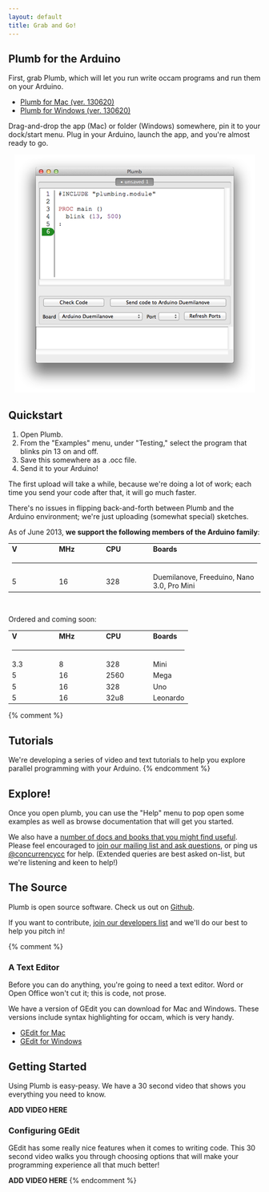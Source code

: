 ```yaml
---
layout: default
title: Grab and Go!
---
```


## Plumb for the Arduino

First, grab Plumb, which will let you run write occam programs and run them on your Arduino. 

* [Plumb for Mac (ver. 130620)][mac-plumb]
* [Plumb for Windows (ver. 130620)][windows-plumb]

[mac-plumb]: http://jadud.com/downloads/Plumb-20130620.dmg
[windows-plumb]: http://jadud.com/downloads/Plumb-20130620.zip

Drag-and-drop the app (Mac) or folder (Windows) somewhere, pin it to your dock/start menu. Plug in your Arduino, launch the app, and you're almost ready to go.

<p align="center">
  <img src="/images/plumb-editor.png">
</p>

## Quickstart

1. Open Plumb.
1. From the "Examples" menu, under "Testing," select the program that blinks pin 13 on and off.
1. Save this somewhere as a .occ file.
1. Send it to your Arduino!

The first upload will take a while, because we're doing a lot of work; each time you send your code after that, it will go much faster.

There's no issues in flipping back-and-forth between Plumb and the Arduino environment; we're just uploading (somewhat special) sketches.

As of June 2013, **we support the following members of the Arduino family**:

<table>
<tr><td width='80px'>  <b>V</b> </td> <td width='80px'>  <b>MHz</b> </td> <td width='80px'>  <b>CPU</b> </td> <td>  <b>Boards</b> </td></tr>
<tr><td colspan='4'><hr/></td></tr>
<tr><td>  5 </td> <td>  16  </td> <td>  328 </td> <td>  Duemilanove, Freeduino, Nano 3.0, Pro Mini </td></tr>
</table>

<p> &nbsp; </p>

Ordered and coming soon:


<table>
<tr><td width='80px'>  <b>V</b> </td> <td width='80px'>  <b>MHz</b> </td> <td width='80px'>  <b>CPU</b> </td> <td>  <b>Boards</b> </td></tr>
<tr><td colspan='4'><hr/></td></tr>
<tr><td>  3.3 </td> <td>  8 </td> <td>  328 </td> <td>  Mini </td> </tr>
<tr><td>  5 </td> <td>  16 </td> <td>  2560 </td> <td>  Mega </td></tr>
<tr><td>  5 </td> <td>  16 </td> <td>  328 </td> <td>  Uno </td> </tr>
<tr><td>  5 </td> <td>  16 </td> <td>  32u8 </td> <td>  Leonardo </td> </tr>
</table>


{% comment %}
## Tutorials

We're developing a series of video and text tutorials to help you explore parallel programming with your Arduino.
{% endcomment %}

## Explore!

Once you open plumb, you can use the "Help" menu to pop open some examples as well as browse documentation that will get you started.

We also have a [number of docs and books that you might find useful][docs]. Please feel encouraged to [join our mailing list and ask questions][userlist], or ping us [@concurrencycc][ccc] for help. (Extended queries are best asked on-list, but we're listening and keen to help!)

[ccc]: http://twitter.com/concurrencycc
[docs]: /docs
[userlist]: http://lists.concurrency.cc/mailman/listinfo/users

## The Source

Plumb is open source software. Check us out on [Github](http://github.com/concurrencycc).

If you want to contribute, [join our developers list][developers] and we'll do our best to help you pitch in!

[developers]: http://lists.concurrency.cc/mailman/listinfo/developers

{% comment %}
### A Text Editor

Before you can do anything, you're going to need a text editor. Word or Open Office won't cut it; this is code, not prose.

We have a version of GEdit you can download for Mac and Windows. These versions include syntax highlighting for occam, which is very handy.


* [GEdit for Mac][mac-gedit]
* [GEdit for Windows][windows-gedit]

[mac-gedit]: http://jadud.com/downloads/gedit.app.zip
[windows-gedit]: http://jadud.com/downloads/gedit-win.zip

## Getting Started 

Using Plumb is easy-peasy. We have a 30 second video that shows you everything you need to know.

**ADD VIDEO HERE**

### Configuring GEdit

GEdit has some really nice features when it comes to writing code. This 30 second video walks you through choosing options that will make your programming experience all that much better!

**ADD VIDEO HERE** 
{% endcomment %}
